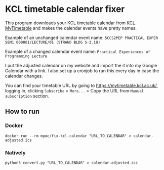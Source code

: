 # KCL timetable calendar fixer

This program downloads your KCL timetable calendar from [KCL MyTimetable](https://mytimetable.kcl.ac.uk/) and makes the calendar events have pretty names.

Example of an unchanged calendar event name: `5CCS2PEP PRACTICAL EXPER SEM1 000001/LECTURE/01 (STRAND BLDG S-2.18)`

Example of a changed calendar event name: `Practical Experiences of Programming Lecture`

I put the adjusted calendar on my website and import the it into my Google Calendar with a link. I also set up a cronjob to run this every day in case the calendar changes.

You can find your timetable URL by going to <https://mytimetable.kcl.ac.uk/>, logging in, clicking `Subscribe` > `More...` > Copy the URL from `Manual subscription` section.

## How to run

### Docker

```console
docker run --rm mpoc/fix-kcl-calendar "URL_TO_CALENDAR" > calendar-adjusted.ics
```

### Natively

```console
python3 convert.py "URL_TO_CALENDAR" > calendar-adjusted.ics
```
